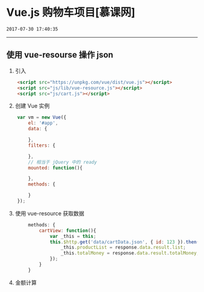 # Vue.js 购物车项目[慕课网]
    2017-07-30 17:40:35

-----------

## 使用 vue-resourse 操作 json
1. 引入
```html
    <script src="https://unpkg.com/vue/dist/vue.js"></script>
    <script src="js/lib/vue-resource.js"></script>
    <script src="js/cart.js"></script>
```

2. 创建 Vue 实例
```javascript
    var vm = new Vue({
        el: '#app',
        data: {

        },
        filters: {

        },
        // 相当于 jQuery 中的 ready 
        mounted: function(){

        },
        methods: {

        }
    });
```

3. 使用 vue-resource 获取数据
``` javascript
        methods: {
            cartView: function(){
                var _this = this;
                this.$http.get('data/cartData.json', { id: 123 }).then(function(response){
                    _this.productList = response.data.result.list;
                    _this.totalMoney = response.data.result.totalMoney;
                });
            }
        }
```

4. 金额计算


